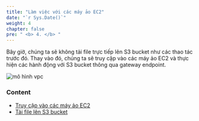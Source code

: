 ```yaml
---
title: "Làm việc với các máy ảo EC2"
date: "`r Sys.Date()`"
weight: 4
chapter: false
pre: " <b> 4. </b> "
---
```


Bây giờ, chúng ta sẽ không tải file trực tiếp lên S3 bucket như các thao tác trước đó. Thay vào đó, chúng ta sẽ truy cập vào các máy ảo EC2 và thực hiện các hành động với S3 bucket thông qua gateway endpoint.

![mô hình vpc](/images/diagrams/vpc-diagram.png)

### Content

- [Truy cập vào các máy ảo EC2](4.1.access-to-ec2-instances/)
- [Tải file lên S3 bucket](4.2.upload-file-to-bucket/)
